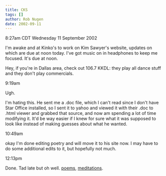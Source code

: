 ```yaml
---
title: CKS
tags: []
author: Rob Nugen
date: 2002-09-11
---
```


<p class=date>8:27am CDT Wednesday 11 September 2002</p>

<p>I'm awake and at Kinko's to work on Kim Sawyer's website, updates
on which are due at noon today.  I've got music on in headphones to
keep me focused.  It's due at noon.</p>

<p>Hey, if you're in Dallas area, check out 106.7 KKDL: they play all
dance stuff and they don't play commercials.</p>

<p class=date>9:19am</p>

<p>Ugh.</p>

<p>I'm hating this.  He sent me a .doc file, which I can't read since
I don't have Star Office installed, so I sent it to yahoo and viewed
it with their .doc to .html viewer and grabbed that source, and now am
spending a lot of time modifying it.  It'd be way easier if I knew for
sure what it was supposed to look like instead of making guesses about
what he wanted.</p>

<p class=date>10:49am</p>

<p>okay I'm done editing poetry and will move it to his site now.  I
may have to do some additional edits to it, but hopefully not much.</p>

<p class=date>12:13pm</p>

<p>Done.  Tad late but oh well.  <a
href="https://www.spiritblueeagle.com/cgi-bin/poetry.pl">poems</a>, <a
href="https://www.spiritblueeagle.com/cgi-bin/meditations.pl">meditations</a>.
</p>

